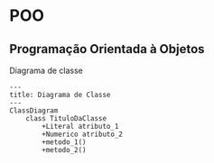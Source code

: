 # POO
## Programação Orientada à Objetos

Diagrama de classe

```mermaid
---
title: Diagrama de Classe
---
ClassDiagram
    class TituloDaClasse
        +Literal atributo_1
        +Numerico atributo_2
        +metodo_1()
        +metodo_2()

```